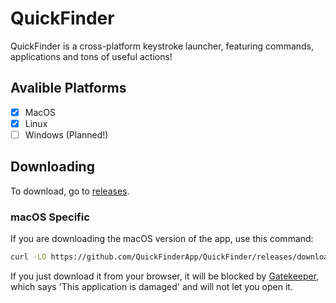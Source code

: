 # QuickFinder

QuickFinder is a cross-platform keystroke launcher, featuring commands, applications and tons of useful actions!

## Avalible Platforms

- [x] MacOS
- [x] Linux
- [ ] Windows (Planned!)

## Downloading

To download, go to [releases](https://github.com/QuickFinderApp/QuickFinder/releases).

### macOS Specific

If you are downloading the macOS version of the app, use this command:

```bash
curl -LO https://github.com/QuickFinderApp/QuickFinder/releases/download/<release>/quickfinder-macos.dmg
```

If you just download it from your browser, it will be blocked by [Gatekeeper](https://disable-gatekeeper.github.io/), which says 'This application is damaged' and will not let you open it.
